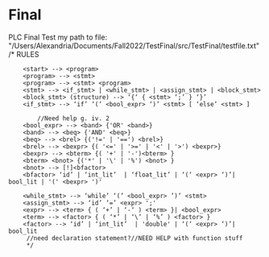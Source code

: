 # Final
PLC Final Test 
my path to file: "/Users/Alexandria/Documents/Fall2022/TestFinal/src/TestFinal/testfile.txt"
/* RULES 
		
		
		<start>	--> <program>
 		<program> --> <stmt>
		<program> --> <stmt> <program>
		<stmt> --> <if_stmt> | <while_stmt> | <assign_stmt> | <block_stmt>
		<block_stmt> (structure) --> ‘{‘ { <stmt> ‘;’ } ‘}’
		<if_stmt> --> ‘if’ ‘(‘ <bool_expr> ‘)’ <stmt> [ ‘else’ <stmt> ]
		
		 	//Need help g. iv. 2
		<bool_expr> --> <band> {'OR' <band>}
		<band> --> <beq> {'AND' <beq>}
		<beq> --> <brel> {('!=' | '==') <brel>}
		<brel> --> <bexpr> {( '<=' | '>=' | '<' | '>') <bexpr>}
		<bexpr> --> <bterm> {( '+' | '-')<bterm> }
		<bterm> <bnot> {('*' | '\' | '%') <bnot> }
		<bnot> --> [!]<bfactor>
		<bfactor> ‘id’ | ‘int_lit’  | ‘float_lit’ | ‘(‘ <expr> ‘)’| bool_lit | '(' <bexpr> ')'
		
		<while_stmt> --> ‘while’ ‘(’ <bool_expr> ’)’ <stmt> 
		<assign_stmt> --> ‘id’ ‘=’ <expr> ';'
		<expr> --> <term> { ( ‘+’ | ‘-‘ ) <term> }| <bool_expr>
		<term> --> <factor> { ( ‘*’ | ‘\’ | ‘%’ ) <factor> }
		<factor> --> ‘id’ | ‘int_lit’  | 'double' | ‘(‘ <expr> ‘)’| bool_lit 
		 //need declaration statement?//NEED HELP with function stuff
		 */
